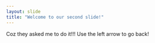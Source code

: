 ```yaml
---
layout: slide
title: "Welcome to our second slide!"
---
```

Coz they asked me to do it!!! 
Use the left arrow to go back!
